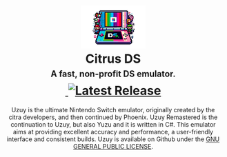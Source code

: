 <h1 align="center">
  <br>
  <img src="ds.png" alt="citrus" width=""></a>
  <br>
  <b>Citrus DS</b>
  <br>
  <sub><sup><b>A fast, non-profit DS emulator.</b></sup></sub>
  <br>
    <a href="">
        <img src=""
            alt="">
    </a>
    <a href="https://github.com/axterv2/citrus-ds/releases/latest">
        <img src="https://img.shields.io/github/v/release/axterv2/citrus-ds"
            alt="Latest Release">
    </a>
</h1>

<p align="center">
  Uzuy is the ultimate Nintendo Switch emulator, originally created by the citra developers, and then continued by Phoenix.
Uzuy Remastered is the continuation to Uzuy, but also Yuzu and it is written in C#.
  This emulator aims at providing excellent accuracy and performance, a user-friendly interface and consistent builds.
  Uzuy is available on Github under the <a href="https://github.com/uzuy-emul/uzuy/blob/master/LICENSE" target="_blank"> GNU GENERAL PUBLIC LICENSE</a>.
  <br />
</p>
